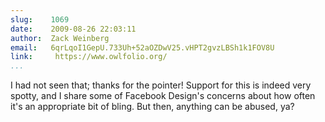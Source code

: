 ```yaml
---
slug:    1069
date:    2009-08-26 22:03:11
author:  Zack Weinberg
email:   6qrLqoI1GepU.733Uh+52aOZDwV25.vHPT2gvzLBSh1k1FOV8U
link:     https://www.owlfolio.org/
...
```


I had not seen that; thanks for the pointer!  Support for this is
indeed very spotty, and I share some of Facebook Design's concerns
about how often it's an appropriate bit of bling.  But then, anything
can be abused, ya?
